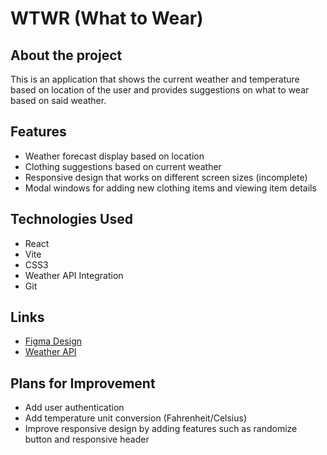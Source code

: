 # WTWR (What to Wear)

## About the project

This is an application that shows the current weather and temperature based on location of the user and provides suggestions on what to wear based on said weather.

## Features

- Weather forecast display based on location
- Clothing suggestions based on current weather
- Responsive design that works on different screen sizes (incomplete)
- Modal windows for adding new clothing items and viewing item details

## Technologies Used

- React
- Vite
- CSS3
- Weather API Integration
- Git

## Links

- [Figma Design](https://www.figma.com/file/F03bTb81Pw8IDPj5Y9rc5i/Sprint-10-%7C-WTWR)
- [Weather API](https://api.openweathermap.org)

## Plans for Improvement

- Add user authentication
- Add temperature unit conversion (Fahrenheit/Celsius)
- Improve responsive design by adding features such as randomize button and responsive header
